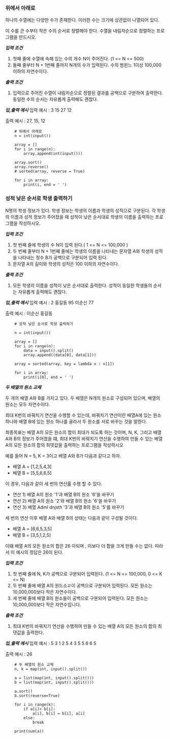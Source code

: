 ### 위에서 아래로

하나의 수열에는 다양한 수가 존재한다. 이러한 수는 크기에 상관없이 나열되어 있다. 

이 수를 큰 수부터 작은 수의 순서로 정렬해야 한다. 수열을 내림차순으로 정렬하는 프로그램을 만드시오.

***입력 조건***
1. 첫째 줄에 수열에 속해 있는 수의 개수 N이 주어진다. (1 <= N <= 500)
2. 둘째 줄부터 N + 1번째 줄까지 N개의 수가 입력된다. 수의 범윈느 1이상 100,000 이하의 자연수이다.

***출력 조건***
1. 입력으로 주어진 수열이 내림차순으로 정렬된 결과를 공백으로 구분하여 출력한다. 동일한 수의 순서는 자유롭게 출력해도 괜찮다.

***입,출력 예시***
입력 예시 :
3
15
27
12

출력 예시 : 27, 15, 12


        # 위에서 아래로
        n = int(input())
        
        array = []
        for i in range(n):
            array.append(int(input()))
        
        array.sort()
        array.reverse()
        # sorted(array, reverse = True)
        
        for i in array:
            print(i, end = ' ')


### 성적 낮은 순서로 학생 출력하기

N명의 학생 정보가 있다. 학생 정보는 학생의 이름과 학생의 성적으로 구분된다. 각 학생의 이름과 성적 정보가 주어졌을 때 성적이 낮은 순서대로 학생의 이름을 출력하는 프로그램을 작성하시오.

***입력 조건***
1. 첫 번째 줄에 학생의 수 N이 입력 된다.( 1 <= N <= 100,000 )
2. 두 번째 줄부터 N + 1번째 줄에는 학생의 이름을 나타내는 문자열 A와 학생의 성적을 나타내는 정수 B가 공백으로 구분되어 입력 된다.
3. 문자열 A의 길이와 학생의 성적은 100 이하의 자연수이다.

***출력 조건***
1. 모든 학생의 이름을 성적이 낮은 순서대로 출력한다. 성적이 동일한 학생들의 순서는 자유롭게 출력해도 괜찮다.

***입,출력 예시***
입력 예시 :
2
홍길동 95
이순신 77

출력 예시 :
이순신 홍길동


        # 성적 낮은 순서로 학생 출력하기
        
        n = int(input())
        
        array = []
        for i in range(n):
            data = input().split()
            array.append((data[0], data[1]))
        
        array = sorted(array, key = lambda x : x[1])
        
        for i in array:
            print(i[0], end = ' ')


***두 배열의 원소 교체***

두 개의 배열 A와 B를 가지고 있다. 두 배열은 N개의 원소로 구성되어 있으며, 배열의 원소는 모두 자연수이다.

최대 K번의 바꿔치기 연산을 수행할 수 있는데, 바꿔치기 연산이란 배열A에 있는 원소 하나와 배열 B에 있는 원소 하나를 골라서 두 원소를 서로 바꾸는 것을 말한다.

최종목표는 배열 A의 모든 원소의 합이 최대가 되도록 하는 것이며, N, K, 그리고 배열 A와 B의 정보가 주어졌을 떄, 최대 K번의 바꿔치기 연산을 수행하여 만들 수 있는 배열 A의 모든 원소의 합의 최댓값을 출력하는 프로그램을 작성하시오

예를 들어 N = 5, K = 3이고 배열 A와 B가 다음과 같다고 하자.

- 배열 A = [1,2,5,4,3]
- 배열 B = [5,5,6,6,5]
 
이 경우, 다음과 같이 세 번의 연산읆 수행 할 수 있다.

- 연산 1) 배열 A의 원소 '1'과 배열 B의 원소 '6'을 바꾸기
- 연산 2) 배열 A의 원소 '2'와 배열 B의 원소 '6'을 바꾸기
- 연산 3) 배열 Adml dnjsth '3'과 배열 B의 원소 '5'를 바꾸기

세 번의 연산 이후 배열 A와 배열 B의 상태는 다음과 같이 구성될 것이다.

- 배열 A = [6,6,5,3,5]
- 배열 B = [3,5,1,2,5]

이떄 배열 A의 모든 원소의 합은 26 이되며 , 이보다 더 합을 크게 만들 수는 없다. 따라서 이 예시의 정답은 26이 된다.

***입력 조건***
1. 첫 번째 줄에 N, K가 공백으로 구분되어 입력된다. (1 <= N <= 100,000, 0 <= K <= N)
2. 두 번째 줄에 배열 A의 원드소ㄹ이 공백으로 구분되어 입력된다. 모든 원소는 10,000,000보다 작은 자연수이다.
3. 세 번째 줄에 배열 B의 원소들이 공백으로 구분되어 입력된다. 모든 원소는 10,000,000보다 작은 자연수입니다.

***출력 조건***
1. 최대 K번의 바꿔치기 연산을 수행하여 만들 수 있는 배열 A의 모든 원소의 합의 최댓값을 출력한다.

***입,출력 예시***
입력 예시 : 
5 3
1 2 5 4 3
5 5 6 6 5

출력 예시 :
26

        # 두 배열의 원소 교체
        n, k = map(int, input().split())
        
        a = list(map(int, input().split()))
        b = list(map(int, input().split()))
        
        a.sort()
        b.sort(reverse=True)
        
        for i in range(k):
            if a[i]< b[i]:
                a[i], b[i] = b[i], a[i]
            else:
                break
        
        print(sum(a))